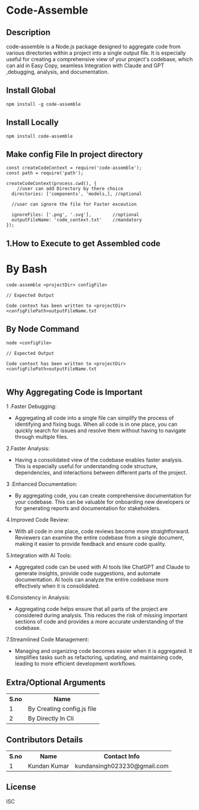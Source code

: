 <h1>Code-Assemble</h1>

## Description

code-assemble is a Node.js package designed to aggregate code from various directories within a project into a single output file. It is especially useful for creating a comprehensive view of your project's codebase, which can aid in Easy Copy, seamless Integration with Claude and GPT ,debugging, analysis, and documentation.

## Install Global 

```
npm install -g code-assemble
```
## Install Locally

```
npm install code-assemble
```

## Make config File In project directory

```
const createCodeContext = require('code-assemble');
const path = require('path');

createCodeContext(process.cwd(), {
    //user can add Directory by there choice
  directories: ['components', 'models,], //optional

  //user can ignore the file for Faster exceution
  
  ignoreFiles: ['.png', '.svg'],        //optional
  outputFileName: 'code_context.txt'    //mandatory
});

```

## 1.How to Execute to get Assembled code




# By Bash 

```
code-assemble <projectDir> configFile>

// Expected Output

Code context has been written to <projectDir><configFilePath>outputFileName.txt

```

## By Node Command

```
node <configFile>

// Expected Output

Code context has been written to <projectDir><configFilePath>outputFileName.txt


```
## Why Aggregating Code is Important

1 .Faster Debugging:

- Aggregating all code into a single file can simplify the process of identifying and fixing bugs. When all code is in one place, you can quickly search for issues and resolve them without having to navigate through multiple files.

2.Faster Analysis:

- Having a consolidated view of the codebase enables faster analysis. This is especially useful for understanding code structure, dependencies, and interactions between different parts of the project.

3 .Enhanced Documentation:

- By aggregating code, you can create comprehensive documentation for your codebase. This can be valuable for onboarding new developers or for generating reports and documentation for stakeholders.

4.Improved Code Review:

- With all code in one place, code reviews become more straightforward. Reviewers can examine the entire codebase from a single document, making it easier to provide feedback and ensure code quality.

5.Integration with AI Tools:

- Aggregated code can be used with AI tools like ChatGPT and Claude to generate insights, provide code suggestions, and automate documentation. AI tools can analyze the entire codebase more effectively when it is consolidated.

6.Consistency in Analysis:

- Aggregating code helps ensure that all parts of the project are considered during analysis. This reduces the risk of missing important sections of code and provides a more accurate understanding of the codebase.

7.Streamlined Code Management:

- Managing and organizing code becomes easier when it is aggregated. It simplifies tasks such as refactoring, updating, and maintaining code, leading to more efficient development workflows.

## Extra/Optional Arguments

<table>
  <tr>
    <th>S.no </th>
    <th>Name</th>
<!--     <th>Type</th> -->
<!--     <th>How it Works</th> -->
  </tr>
  <tr>
    <td>1</td>
    <td>By Creating config.js file</td>
    
  </tr>
  <tr>
    <td>2</td>
    <td>By Directly In Cli</td>
   
  </tr>
</table>

## Contributors Details

<table>
  <tr>
    <th>S.no </th>
    <th>Name</th>
    <th>Contact Info</th>
  </tr>
  <tr>
    <td>1</td>
    <td>Kundan Kumar</td>
    <td>kundansingh023230@gmail.com</td>
  </tr>
</table>

## License

ISC
